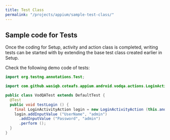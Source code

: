 ```yaml
---
title: Test Class
permalink: "/projects/appium/sample-test-class/"
---
```


## Sample code for Tests

Once the coding for Setup, activity and action class is completed, writing tests can be started with by extending the base test class created earlier in Setup.

Check the following demo code of tests:

```java
import org.testng.annotations.Test;

import com.github.wasiqb.coteafs.appium.android.vodqa.actions.LoginActivityAction;

public class VodQATest extends DefaultTest {
  @Test
  public void testLogin () {
    final LoginActivityAction login = new LoginActivityAction (this.androidDevice);
    login.addInputValue ("UserName", "admin")
      .addInputValue ("Password", "admin")
      .perform ();
  }
}
```